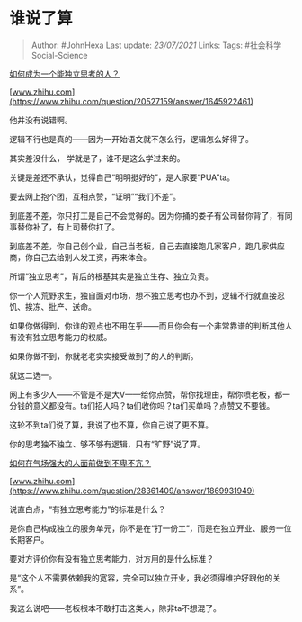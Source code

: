 # 谁说了算

> Author: #JohnHexa
Last update: *23/07/2021* 
Links:
Tags: #社会科学Social-Science 

[](https://www.zhihu.com/question/20527159/answer/1645922461)  

[如何成为一个能独立思考的人？](https://www.zhihu.com/question/20527159/answer/1645922461)

[](https://www.zhihu.com/question/20527159/answer/1645922461)  

[www.zhihu.com](https://www.zhihu.com/question/20527159/answer/1645922461)

[](https://www.zhihu.com/question/20527159/answer/1645922461)  

他并没有说错啊。

逻辑不行也是真的——因为一开始语文就不怎么行，逻辑怎么好得了。

其实差没什么， 学就是了，谁不是这么学过来的。

关键是差还不承认，觉得自己“明明挺好的”，是人家要“PUA”ta。

要去网上抱个团，互相点赞，“证明”“我们不差”。

到底差不差，你只打工是自己不会觉得的。因为你捅的娄子有公司替你背了，有同事替你补了，有上司替你扛了。

到底差不差，你自己创个业，自己当老板，自己去直接跑几家客户，跑几家供应商，你自己去给别人发工资，再来体会。

所谓“独立思考”，背后的根基其实是独立生存、独立负责。

你一个人荒野求生，独自面对市场，想不独立思考也办不到，逻辑不行就直接忍饥、挨冻、批产、送命。

如果你做得到，你谁的观点也不用在乎——而且你会有一个非常靠谱的判断其他人有没有独立思考能力的权威。

如果你做不到，你就老老实实接受做到了的人的判断。

就这二选一。

网上有多少人——不管是不是大V——给你点赞，帮你找理由，帮你喷老板，都一分钱的意义都没有。ta们招人吗？ta们收你吗？ta们买单吗？点赞又不要钱。

这轮不到ta们说了算，我说了也不算，你自己说了更不算。

你的思考独不独立、够不够有逻辑，只有“旷野”说了算。

[](https://www.zhihu.com/question/28361409/answer/1869931949)  

[如何在气场强大的人面前做到不卑不亢？](https://www.zhihu.com/question/28361409/answer/1869931949)

[](https://www.zhihu.com/question/28361409/answer/1869931949)  

[www.zhihu.com](https://www.zhihu.com/question/28361409/answer/1869931949)

[](https://www.zhihu.com/question/28361409/answer/1869931949)  

  

说直白点，“有独立思考能力”的标准是什么？

是你自己构成独立的服务单元，你不是在“打一份工”，而是在独立开业、服务一位长期客户。

要对方评价你有没有独立思考能力，对方用的是什么标准？

是“这个人不需要依赖我的宽容，完全可以独立开业，我必须得维护好跟他的关系”。

我这么说吧——老板根本不敢打击这类人，除非ta不想混了。